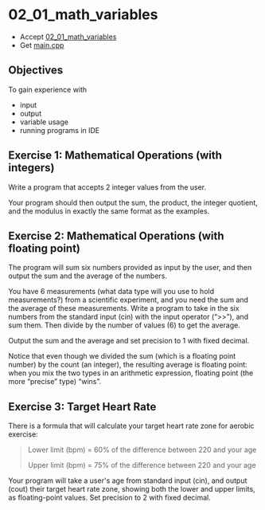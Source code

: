 # 02_01_math_variables

- Accept [02_01_math_variables](https://classroom.github.com/a/4gEBkEq-)
- Get [main.cpp](main.cpp)

## Objectives

To gain experience with
- input
- output
- variable usage
- running programs in IDE

## Exercise 1: Mathematical Operations (with integers)

Write a program that accepts 2 integer values from the user.

Your program should then output the sum, the product, the integer quotient, and the modulus in exactly the same format as the examples. 


## Exercise 2: Mathematical Operations (with floating point)

The program will sum six numbers provided as input by the user, and then output the sum and the average of the numbers.

You have 6 measurements (what data type will you use to hold measurements?) from a scientific experiment, and you need the sum and the average of these measurements. Write a program to take in the six numbers from the standard input (cin) with the input operator (“>>”), and sum them. Then divide by the number of values (6) to get the average.

Output the sum and the average and set precision to 1 with fixed decimal.

Notice that even though we divided the sum (which is a floating point number) by the count (an integer), the resulting average is floating point: when you mix the two types in an arithmetic expression, floating point (the more “precise” type) “wins”.


## Exercise 3: Target Heart Rate

There is a formula that will calculate your target heart rate zone for aerobic exercise:

> Lower limit (bpm) = 60% of the difference between 220 and your age
>
> Upper limit (bpm) = 75% of the difference between 220 and your age


Your program will take a user's age from standard input (cin), and output (cout) their target heart rate zone, showing both the lower and upper limits, as floating-point values. Set precision to 2 with fixed decimal.
